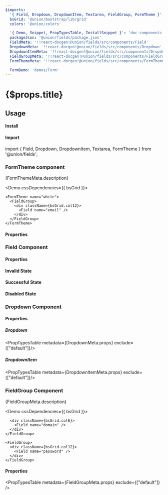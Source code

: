 ```yaml
---
$imports:
  '{ Field, Dropdown, DropdownItem, Textarea, FieldGroup, FormTheme }': '@union/fields'
  bsGrid: '@union/bootstrap/lib/grid'
  colors: '@union/colors'

  '{ Demo, Snippet, PropTypesTable, InstallSnippet }': 'doc-components'
  packageJson: '@union/fields/package.json'
  FieldMeta: '!!react-docgen!@union/fields/src/components/Field'
  DropdownMeta: '!!react-docgen!@union/fields/src/components/Dropdown'
  DropdownItemMeta: '!!react-docgen!@union/fields/src/components/DropdownItem'
  FieldGroupMeta: '!!react-docgen!@union/fields/src/components/FieldGroup'
  FormThemeMeta: '!!react-docgen!@union/fields/src/components/FormTheme'

  FormDemo: 'demos/Form'
---
```


<h1>{$props.title}</h1>

<FormDemo />

## Usage

#### Install

<InstallSnippet packageJson={packageJson} />

#### Import

<Snippet lang="javascript">
import { Field, Dropdown, DropdownItem, Textarea, FormTheme } from '@union/fields';
</Snippet>

### FormTheme component

<p>{FormThemeMeta.description}</p>

<Demo cssDependencies={{ bsGrid }}>
  <div>
    <FormTheme>
      <FieldGroup>
        <div className={bsGrid.col12}>
          <Field name="email" />
        </div>
      </FieldGroup>
    </FormTheme>

    <FormTheme name="white">
      <FieldGroup>
        <div className={bsGrid.col12}>
          <Field name="email" />
        </div>
      </FieldGroup>
    </FormTheme>
  </div>
</Demo>

#### Properties

<PropTypesTable metadata={FormThemeMeta.props} />

### Field Component

<Demo>
  <FormTheme>
    <Field name="email" />
  </FormTheme>
</Demo>

#### Properties

<PropTypesTable metadata={FieldMeta.props} />

#### Invalid State

<Demo>
  <Field name="email" state="invalid" validationMessage="Something went wrong" />
</Demo>

#### Successful State

<Demo>
  <Field name="address" state="valid" defaultValue="232 Boerum St." />
</Demo>

#### Disabled State

<Demo>
  <Field name="email" disabled />
</Demo>

### Dropdown Component

<Demo>
  <FormTheme>
    <Dropdown name="Season">
      <DropdownItem label="Winter" />
      <DropdownItem label="Spring" />
      <DropdownItem label="Summer" />
      <DropdownItem label="Fall"/>
    </Dropdown>
  </FormTheme>
</Demo>

#### Properties

##### Dropdown
<PropTypesTable metadata={DropdownMeta.props} exclude={["default"]}/>

##### DropdownItem
<PropTypesTable metadata={DropdownItemMeta.props} exclude={["default"]}/>


### FieldGroup Component

<p>{FieldGroupMeta.description}</p>

<Demo cssDependencies={{ bsGrid }}>
  <FormTheme>
    <FieldGroup>
      <div className={bsGrid.col6}>
        <Field name="email" />
      </div>

      <div className={bsGrid.col6}>
        <Field name="domain" />
      </div>
    </FieldGroup>

    <FieldGroup>
      <div className={bsGrid.col12}>
        <Field name="password" />
      </div>
    </FieldGroup>
  </FormTheme>
</Demo>

#### Properties

<PropTypesTable metadata={FieldGroupMeta.props} exclude={["default"]} />
